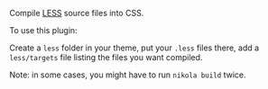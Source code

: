 Compile [LESS](http://lesscss.org/) source files into CSS.

To use this plugin:

Create a `less` folder in your theme, put your `.less` files there, add a `less/targets` file listing the files you
want compiled.

Note: in some cases, you might have to run `nikola build` twice.
